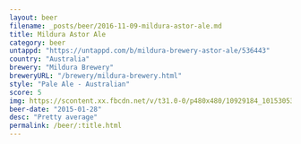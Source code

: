 ```yaml
---
layout: beer
filename: _posts/beer/2016-11-09-mildura-astor-ale.md
title: Mildura Astor Ale
category: beer
untappd: "https://untappd.com/b/mildura-brewery-astor-ale/536443"
country: "Australia"
brewery: "Mildura Brewery"
breweryURL: "/brewery/mildura-brewery.html"
style: "Pale Ale - Australian"
score: 5
img: https://scontent.xx.fbcdn.net/v/t31.0-0/p480x480/10929184_10153053840143745_2674301376011904832_o.jpg?_nc_cat=105&_nc_ohc=NfcoO-9gU90AQm1faO-oFdWFr9wqLtq4Cqlenu7yxFHItSiSHvTqsmdGA&_nc_ht=scontent.xx&oh=c8f35281b2f4028e1e7de53260bc6510&oe=5E4A788E
beer-date: "2015-01-28"
desc: "Pretty average"
permalink: /beer/:title.html
---
```

